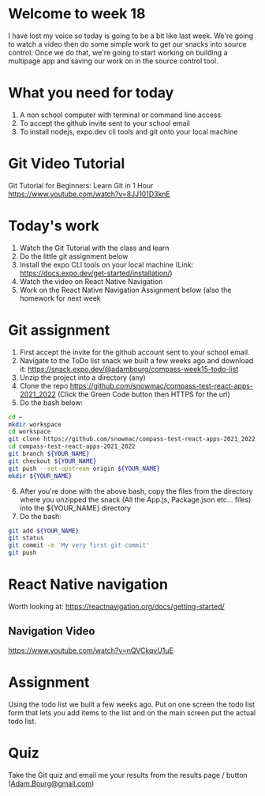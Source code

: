 # Welcome to week 18 

I have lost my voice so today is going to be a bit like last week. We're going to watch a video then do some simple work to get our snacks into source control. Once we do that, we're going to start working on building a multipage app and saving our work on in the source control tool. 

# What you need for today

1. A non school computer with terminal or command line access 
2. To accept the github invite sent to your school email
3. To install nodejs, expo.dev cli tools and git onto your local machine

# Git Video Tutorial  

Git Tutorial for Beginners: Learn Git in 1 Hour
https://www.youtube.com/watch?v=8JJ101D3knE

# Today's work

1. Watch the Git Tutorial with the class and learn
2. Do the little git assignment below 
3. Install the expo CLI tools on your local machine (Link: https://docs.expo.dev/get-started/installation/) 
4. Watch the video on React Native Navigation
5. Work on the React Native Navigation Assignment below (also the homework for next week

# Git assignment 

1. First accept the invite for the github account sent to your school email. 
2. Navigate to the ToDo list snack we built a few weeks ago and download it: https://snack.expo.dev/@adambourg/compass-week15-todo-list 
3. Unzip the project into a directory (any)
4. Clone the repo https://github.com/snowmac/compass-test-react-apps-2021_2022 (Click the Green Code button then HTTPS for the url)
5. Do the bash below: 
```bash 
cd ~
mkdir workspace
cd workspace 
git clone https://github.com/snowmac/compass-test-react-apps-2021_2022.git 
cd compass-test-react-apps-2021_2022
git branch ${YOUR_NAME} 
git checkout ${YOUR_NAME}
git push --set-upstream origin ${YOUR_NAME}
mkdir ${YOUR_NAME}
```
6. After you're done with the above bash, copy the files from the directory where you unzipped the snack (All the App.js, Package.json etc... files) into the ${YOUR_NAME} directory
7. Do the bash: 
```bash
git add ${YOUR_NAME}
git status
git commit -m 'My very first git commit'
git push
```

# React Native navigation 

Worth looking at: https://reactnavigation.org/docs/getting-started/ 

## Navigation Video 

https://www.youtube.com/watch?v=nQVCkqvU1uE 

# Assignment 

Using the todo list we built a few weeks ago. Put on one screen the todo list form that lets you add items to the list and on the main screen put the actual todo list. 

# Quiz 

Take the Git quiz and email me your results from the results page / button (Adam.Bourg@gmail.com) 


